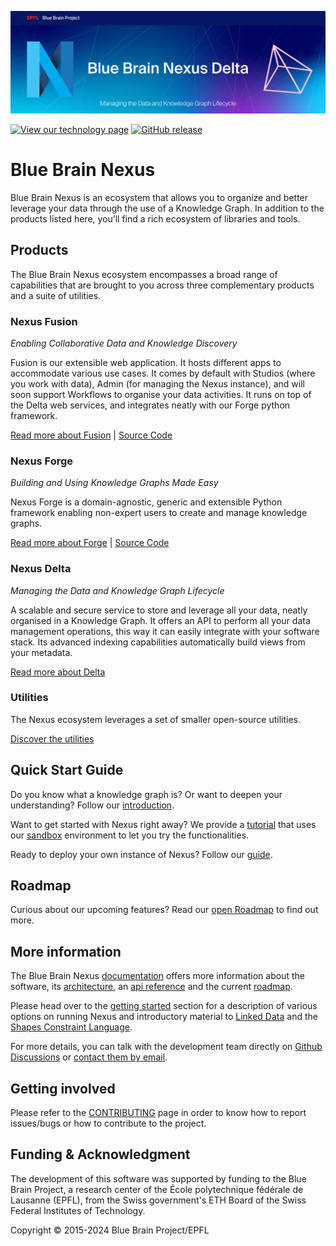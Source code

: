 <p align="center"><img src="docs/src/main/paradox/assets/img/Blue-Brain-Nexus-Delta-Github-Banner.jpg"/></p>

[![View our technology page](https://img.shields.io/badge/technology-Nexus-03ABE9.svg)](https://bluebrainnexus.io/)
[![GitHub release](https://img.shields.io/github/release/BlueBrain/nexus.svg)](https://github.com/BlueBrain/nexus/releases/tag/v1.10.0)

# Blue Brain Nexus

Blue Brain Nexus is an ecosystem that allows you to organize and better leverage your data through the use of a Knowledge Graph. In addition to the products listed here, you’ll find a rich ecosystem of libraries and tools.

## Products

The Blue Brain Nexus ecosystem encompasses a broad range of capabilities that are brought to you across three complementary products and a suite of utilities.

### Nexus Fusion

*Enabling Collaborative Data and Knowledge Discovery*

Fusion is our extensible web application. It hosts different apps to accommodate various use cases. It comes by default with Studios (where you work with data), Admin (for managing the Nexus instance), and will soon support Workflows to organise your data activities. It runs on top of the Delta web services, and integrates neatly with our Forge python framework.

[Read more about Fusion](https://bluebrainnexus.io/docs/fusion/index.html) | [Source Code](https://github.com/BlueBrain/nexus-web)

### Nexus Forge

*Building and Using Knowledge Graphs Made Easy*

Nexus Forge is a domain-agnostic, generic and extensible Python framework enabling non-expert users to create and manage knowledge graphs.

[Read more about Forge](https://bluebrainnexus.io/docs/forge.html) | [Source Code](https://github.com/BlueBrain/nexus-forge)


### Nexus Delta

*Managing the Data and Knowledge Graph Lifecycle*

A scalable and secure service to store and leverage all your data, neatly organised in a Knowledge Graph. It offers an API to perform all your data management operations, this way it can easily integrate with your software stack. Its advanced indexing capabilities automatically build views from your metadata.

[Read more about Delta](https://bluebrainnexus.io/docs/delta/index.html)

### Utilities

The Nexus ecosystem leverages a set of smaller open-source utilities.

[Discover the utilities](https://bluebrainnexus.io/docs/utilities/index.html)

## Quick Start Guide

Do you know what a knowledge graph is? Or want to deepen your understanding? Follow our [introduction](https://bluebrainnexus.io/docs/getting-started/understanding-knowledge-graphs.html).

Want to get started with Nexus right away? We provide a [tutorial](https://bluebrainnexus.io/docs/getting-started/try-nexus.html) that uses our [sandbox](https://sandbox.bluebrainnexus.io/) environment to let you try the functionalities.

Ready to deploy your own instance of Nexus? Follow our [guide](https://bluebrainnexus.io/docs/getting-started/running-nexus/index.html).

## Roadmap

Curious about our upcoming features? Read our [open Roadmap](https://bluebrainnexus.io/docs/roadmap.html) to find out more.

## More information

The Blue Brain Nexus [documentation] offers more information about the software, its [architecture], an [api reference]
and the current [roadmap].

Please head over to the [getting started] section for a description of various options on running Nexus and
introductory material to [Linked Data] and the [Shapes Constraint Language].

For more details, you can talk with the development team directly on [Github Discussions] or [contact them by email][nexus-team-email].

[architecture]: https://bluebrainnexus.io/docs/delta/architecture.html
[documentation]: https://bluebrainnexus.io/docs/
[components]: https://bluebrainnexus.io/docs/index.html#nexus-components
[getting started]: https://bluebrainnexus.io/docs/getting-started/index.html
[api reference]: https://bluebrainnexus.io/docs/delta/api/index.html
[roadmap]: https://bluebrainnexus.io/docs/roadmap.html
[Linked Data]: https://www.w3.org/standards/semanticweb/data
[Shapes Constraint Language]: https://www.w3.org/TR/shacl/
[nexus-team-email]: mailto:bbp-nexus-support@groupes.epfl.ch
[Github Discussions]: https://github.com/BlueBrain/nexus/discussions

## Getting involved

Please refer to the [CONTRIBUTING](CONTRIBUTING.md) page in order to know how to report issues/bugs or how to contribute to the project.

## Funding & Acknowledgment

The development of this software was supported by funding to the Blue Brain Project, a research center of the École polytechnique fédérale de
Lausanne (EPFL), from the Swiss government's ETH Board of the Swiss Federal Institutes of Technology.

Copyright © 2015-2024 Blue Brain Project/EPFL

